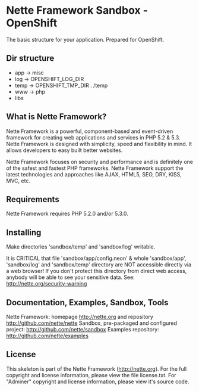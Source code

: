 Nette Framework Sandbox - OpenShift
===================================

The basic structure for your application. Prepared for OpenShift.

Dir structure
-------------

- app -> misc
- log -> OPENSHIFT_LOG_DIR
- temp -> OPENSHIFT_TMP_DIR . /temp
- www -> php
- libs


What is Nette Framework?
------------------------

Nette Framework is a powerful, component-based and event-driven framework
for creating web applications and services in PHP 5.2 & 5.3. Nette Framework
is designed with simplicity, speed and flexibility in mind. It allows developers
to easy built better websites.

Nette Framework focuses on security and performance and is definitely one of
the safest and fastest PHP frameworks. Nette Framework support the latest
technologies and approaches like AJAX, HTML5, SEO, DRY, KISS, MVC, etc.


Requirements
------------

Nette Framework requires PHP 5.2.0 and/or 5.3.0.


Installing
----------

Make directories 'sandbox/temp' and 'sandbox/log' writable.

It is CRITICAL that file 'sandbox/app/config.neon' & whole 'sandbox/app', 'sandbox/log'
and 'sandbox/temp' directory are NOT accessible directly via a web browser! If you
don't protect this directory from direct web access, anybody will be able to see
your sensitive data. See: http://nette.org/security-warning


Documentation, Examples, Sandbox, Tools
---------------------------------------

Nette Framework: homepage http://nette.org and repository http://github.com/nette/nette
Sandbox, pre-packaged and configured project: http://github.com/nette/sandbox
Examples repository: http://github.com/nette/examples


License
-------

This skeleton is part of the Nette Framework (http://nette.org). For the full
copyright and license information, please view the file license.txt.
For "Adminer" copyright and license information, please view it's source code.
